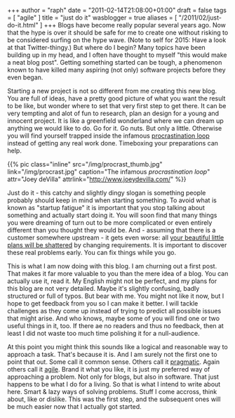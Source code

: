 +++
author = "raph"
date = "2011-02-14T21:08:00+01:00"
draft = false
tags = [ "agile" ]
title = "just do it"
wasblogger = true
aliases = [ "/2011/02/just-do-it.html" ]
+++
Blogs have become really popular several years ago. Now that the hype is over it should be safe for me to create one without risking to be considered surfing on the hype wave. (Note to self for 2015: Have a look at that Twitter-thingy.) But where do I begin? Many topics have been building up in my head, and I often have thought to myself "this would make a neat blog post". Getting something started can be tough, a phenomenon known to have killed many aspiring (not only) software projects before they even began.

Starting a new project is not so different from me creating this new blog. You are full of ideas, have a pretty good picture of what you want the result to be like, but wonder where to set that very first step to get there. It can be very tempting and alot of  fun to research, plan an design for a young and innocent project. It is like a greenfield wonderland where we can dream up anything we would like to do. Go for it. Go nuts. But only a little.  Otherwise you will find yourself trapped inside the infamous [procrastination loop](http://www.joeydevilla.com/2007/11/20/the-procrastination-flowchart/) instead of getting any real work done. Timeboxing your preparations can help.

{{% pic class="inline" src="/img/procrast_thumb.jpg" link="/img/procrast.jpg" caption="The infamous *procrastination loop*" attr="Joey deVilla" attrlink="http://www.joeydevilla.com/" %}}

Just do it - this catchy and slightly dingy slogan is something people probably should keep in mind when starting something. To avoid what is known as "startup fatigue" it is important that you stop talking about something and actually start doing it. You will soon find that many things you were dreaming of turn out to be more complicated or even entirely different than you thought they would be. And - assuming that there is a customer somewhere upstream - it gets even worse: all [your beautiful little plans will be shattered](http://www.imdb.com/title/tt0468569/quotes?qt0499831) by changing requirements. It is important to discover these real problems early. You can fix things while you go.

This is what I am now doing with this blog. I am churning out a first post. That makes it far more valuable to you than the mere idea of a blog. You can actually use it, read it. My English might not be perfect, and my plans for this blog are not very detailed. Maybe it's slightly confusing, badly structured or full of typos. But bear with me. You might not like it now, but I hope to get feedback from you so I can make it better. I will tackle challenges as they come up instead of trying to predict all possible issues that might arise. And who knows, maybe some of you will find one or two useful things in it, too. If there ae no readers and thus no feedback, then at least I did not waste too much time polishing it for a null-audience.

At this point you might think this sounds like a logical and reasonable way to approach a task. That's because it is. And I am surely not the first one to point that out. Some call it common sense. Others call it [pragmatic](http://www.pragprog.com/the-pragmatic-programmer). Again others call it [agile](http://agilemanifesto.org/). Brand it what you like, it is just my preferred way of approaching a problem. Not  only for blogs, but also in software. That just happens to be what I do for a living. So that is what I intend to write about here. Smart & lazy ways of solving problems. Stuff I come accross, think about, like or dislike. This was the first step, and the subsequent ones will be much easier now that I actually got started.

